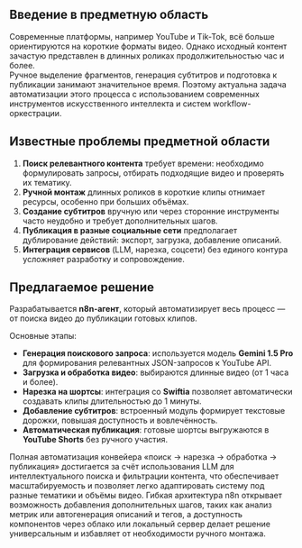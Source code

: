 ## Введение в предметную область
Современные платформы, например YouTube и Tik-Tok, всё больше ориентируются на короткие форматы видео. Однако исходный контент зачастую представлен в длинных роликах продолжительностью час и более.  
Ручное выделение фрагментов, генерация субтитров и подготовка к публикации занимают значительное время. Поэтому актуальна задача автоматизации этого процесса с использованием современных инструментов искусственного интеллекта и систем workflow-оркестрации.

## Известные проблемы предметной области
1. **Поиск релевантного контента** требует времени: необходимо формулировать запросы, отбирать подходящие видео и проверять их тематику.  
2. **Ручной монтаж** длинных роликов в короткие клипы отнимает ресурсы, особенно при больших объёмах.  
3. **Создание субтитров** вручную или через сторонние инструменты часто неудобно и требует дополнительных шагов.  
4. **Публикация в разные социальные сети** предполагает дублирование действий: экспорт, загрузка, добавление описаний.  
5. **Интеграция сервисов** (LLM, нарезка, соцсети) без единого контура усложняет разработку и сопровождение.

## Предлагаемое решение
Разрабатывается **n8n-агент**, который автоматизирует весь процесс — от поиска видео до публикации готовых клипов.

Основные этапы:
- **Генерация поискового запроса**: используется модель **Gemini 1.5 Pro** для формирования релевантных JSON-запросов к YouTube API.  
- **Загрузка и обработка видео**: выбираются длинные видео (от 1 часа и более).  
- **Нарезка на шортсы**: интеграция со **Swiftia** позволяет автоматически создавать клипы длительностью до 1 минуты.  
- **Добавление субтитров**: встроенный модуль формирует текстовые дорожки, повышая доступность и вовлечённость.  
- **Автоматическая публикация**: готовые шортсы выгружаются в **YouTube Shorts** без ручного участия.

Полная автоматизация конвейера «поиск → нарезка → обработка → публикация» достигается за счёт использования LLM для интеллектуального поиска и фильтрации контента, 
что обеспечивает масштабируемость и позволяет легко адаптировать систему под разные тематики и объёмы видео. Гибкая архитектура n8n открывает возможность добавления дополнительных шагов, 
таких как анализ метрик или автогенерация описаний и тегов, 
а доступность компонентов через облако или локальный сервер делает решение универсальным и избавляет от необходимости ручного монтажа.

